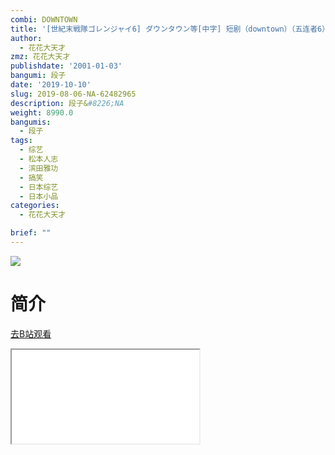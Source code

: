 ```yaml
---
combi: DOWNTOWN
title: '[世紀末戦隊ゴレンジャイ6] ダウンタウン等[中字] 短剧（downtown）（五连者6）'
author:
  - 花花大天才
zmz: 花花大天才
publishdate: '2001-01-03'
bangumi: 段子
date: '2019-10-10'
slug: 2019-08-06-NA-62482965
description: 段子&#8226;NA
weight: 8990.0
bangumis:
  - 段子
tags:
  - 综艺
  - 松本人志
  - 滨田雅功
  - 搞笑
  - 日本综艺
  - 日本小品
categories:
  - 花花大天才

brief: ""
---
```

![](https://raw.githubusercontent.com/tcgriffith/owaraisite/master/static/tmpimg/1d69068dd22a88e0d032b8f8313459c8e11f9c12.jpg.480.jpg)
# 简介  
  

[去B站观看](https://www.bilibili.com/video/av62482965/)
<div class ="resp-container"><iframe class="testiframe" src="//player.bilibili.com/player.html?aid=62482965"", scrolling="no", allowfullscreen="true" > </iframe></div> 
